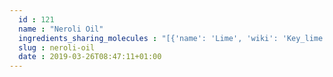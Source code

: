 ```yaml
---
  id : 121
  name : "Neroli Oil"
  ingredients_sharing_molecules : "[{'name': 'Lime', 'wiki': 'Key_lime', 'id': 241, 'category': 'Fruit Citrus', 'common_molecules': [8175, 8635, 1549025, 998, 7362, 17100, 798, 6654, 8294, 643820, 999, 5284507, 244, 6054]}, {'name': 'Lemon', 'wiki': 'Lemon', 'id': 240, 'category': 'Fruit Citrus', 'common_molecules': [8175, 8635, 1549025, 998, 17100, 6654, 798, 8294, 643820, 999, 5284507, 244, 6054]}, {'name': 'Coriander', 'wiki': 'Coriander', 'id': 254, 'category': 'Herb', 'common_molecules': [8175, 5284507, 1549025, 998, 7362, 17100, 6654, 798, 8294, 643820, 999, 244, 6054]}, {'name': 'Tea', 'wiki': 'Tea', 'id': 310, 'category': 'Plant', 'common_molecules': [8175, 8635, 1549025, 998, 7362, 17100, 798, 6654, 6054, 643820, 999, 5284507, 244]}, {'name': 'White Wine', 'wiki': 'White_wine', 'id': 45, 'category': 'Beverage Alcoholic', 'common_molecules': [8635, 1549025, 998, 7362, 17100, 798, 8294, 643820, 999, 5284507, 243, 6054]}]"
  slug : neroli-oil
  date : 2019-03-26T08:47:11+01:00
---
```




